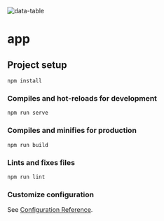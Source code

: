 ![data-table](https://user-images.githubusercontent.com/59051643/142674663-4bf4429f-de56-43ac-9535-a0e7a876ec7d.PNG)
# app

## Project setup
```
npm install
```

### Compiles and hot-reloads for development
```
npm run serve
```

### Compiles and minifies for production
```
npm run build
```

### Lints and fixes files
```
npm run lint
```

### Customize configuration
See [Configuration Reference](https://cli.vuejs.org/config/).
